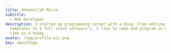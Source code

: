 ```yaml
---
title: Ahmadullah Mirza
subtitle:
  - Web Developer
description: I started my programming career with a blog. From editing my xml
  templates to a full stack software's. I like to code and program in my free
  time as a hobby.
avatar: /img/profile-pic.png
key: aboutPage
---
```

